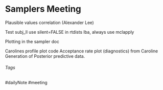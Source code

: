 # Samplers Meeting

Plausible values correlation (Alexander Lee)

Test subj\_ll use silent=FALSE in rtdists lba, always use mclapply

Plotting in the sampler doc

Carolines profile plot code Acceptance rate plot (diagnostics) from Caroline Generation of Posterior predictive data.

###### Tags

#dailyNote #meeting